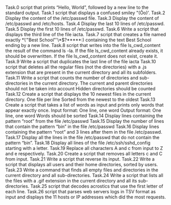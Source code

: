Task.0
script that prints “Hello, World”, followed by a new line to the standard output.
Task.1
script that displays a confused smiley "(Ôo)'.
Task.2
Display the content of the /etc/passwd file.
Task.3
Display the content of /etc/passwd and /etc/hosts.
Task.4
Display the last 10 lines of /etc/passwd.
Task.5
Display the first 10 lines of /etc/passwd.
Task.6
Write a script that displays the third line of the file iacta.
Task.7
script that creates a file named exactly \*\\'"Best School"\'\\*$\?\*\*\*\*\*:) containing the text Best School ending by a new line.
Task.8
script that writes into the file ls_cwd_content the result of the command ls -la. If the file ls_cwd_content already exists, it should be overwritten. If the file ls_cwd_content does not exist, create it.
Task.9
Write a script that duplicates the last line of the file iacta
Task.10 
script that deletes all the regular files (not the directories) with a .js extension that are present in the current directory and all its subfolders.
Task.11 
Write a script that counts the number of directories and sub-directories in the current directory.
The current and parent directories should not be taken into account
Hidden directories should be counted
Task.12
Create a script that displays the 10 newest files in the current directory.
One file per line
Sorted from the newest to the oldest
Task.13
Create a script that takes a list of words as input and prints only words that appear exactly once.
Input format: One line, one word
Output format: One line, one word
Words should be sorted
Task.14
Display lines containing the pattern “root” from the file /etc/passwd
Task.15
Display the number of lines that contain the pattern “bin” in the file /etc/passwd
Task.16
Display lines containing the pattern “root” and 3 lines after them in the file /etc/passwd.
Task.17
Display all the lines in the file /etc/passwd that do not contain the pattern “bin”.
Task.18 
Display all lines of the file /etc/ssh/sshd_config starting with a letter.
Task.19
Replace all characters A and c from input to Z and e respectively.
Task.20
Create a script that removes all letters c and C from input.
Task.21
Write a script that reverse its input.
Task.22
Write a script that displays all users and their home directories, sorted by users.
Task.23
Write a command that finds all empty files and directories in the current directory and all sub-directories.
Task.24
Write a script that lists all the files with a .gif extension in the current directory and all its sub-directories.
Task.25
script that decodes acrostics that use the first letter of each line.
Task.26 
 script that parses web servers logs in TSV format as input and displays the 11 hosts or IP addresses which did the most requests.
